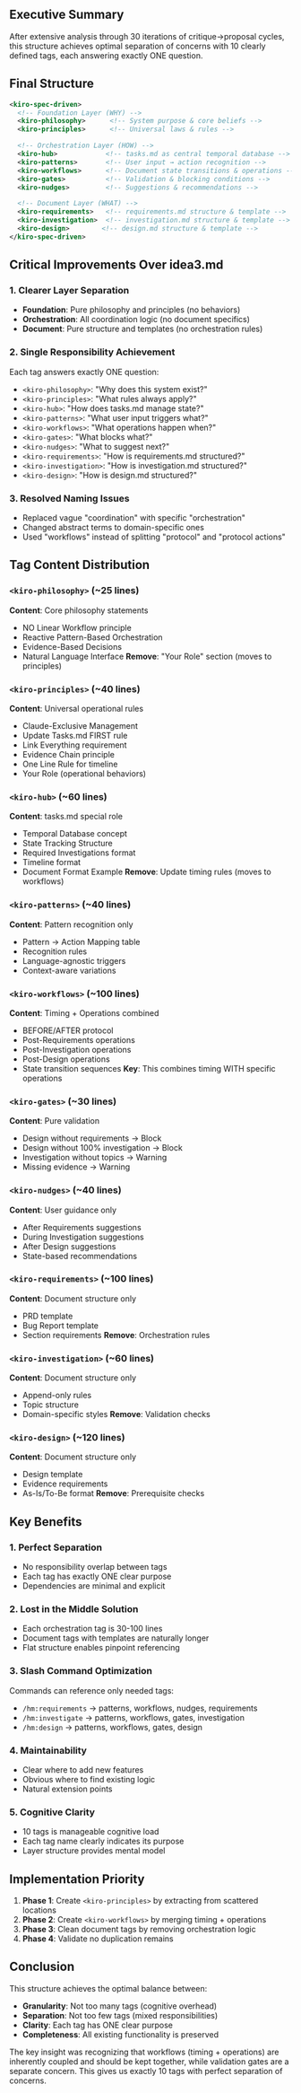 ## Executive Summary

After extensive analysis through 30 iterations of critique→proposal cycles, this structure achieves optimal separation of concerns with 10 clearly defined tags, each answering exactly ONE question.

## Final Structure

```xml
<kiro-spec-driven>
  <!-- Foundation Layer (WHY) -->
  <kiro-philosophy>      <!-- System purpose & core beliefs -->
  <kiro-principles>      <!-- Universal laws & rules -->

  <!-- Orchestration Layer (HOW) -->
  <kiro-hub>            <!-- tasks.md as central temporal database -->
  <kiro-patterns>       <!-- User input → action recognition -->
  <kiro-workflows>      <!-- Document state transitions & operations -->
  <kiro-gates>          <!-- Validation & blocking conditions -->
  <kiro-nudges>         <!-- Suggestions & recommendations -->

  <!-- Document Layer (WHAT) -->
  <kiro-requirements>   <!-- requirements.md structure & template -->
  <kiro-investigation>  <!-- investigation.md structure & template -->
  <kiro-design>        <!-- design.md structure & template -->
</kiro-spec-driven>
```

## Critical Improvements Over idea3.md

### 1. Clearer Layer Separation
- **Foundation**: Pure philosophy and principles (no behaviors)
- **Orchestration**: All coordination logic (no document specifics)
- **Document**: Pure structure and templates (no orchestration rules)

### 2. Single Responsibility Achievement
Each tag answers exactly ONE question:
- `<kiro-philosophy>`: "Why does this system exist?"
- `<kiro-principles>`: "What rules always apply?"
- `<kiro-hub>`: "How does tasks.md manage state?"
- `<kiro-patterns>`: "What user input triggers what?"
- `<kiro-workflows>`: "What operations happen when?"
- `<kiro-gates>`: "What blocks what?"
- `<kiro-nudges>`: "What to suggest next?"
- `<kiro-requirements>`: "How is requirements.md structured?"
- `<kiro-investigation>`: "How is investigation.md structured?"
- `<kiro-design>`: "How is design.md structured?"

### 3. Resolved Naming Issues
- Replaced vague "coordination" with specific "orchestration"
- Changed abstract terms to domain-specific ones
- Used "workflows" instead of splitting "protocol" and "protocol actions"

## Tag Content Distribution

### `<kiro-philosophy>` (~25 lines)
**Content**: Core philosophy statements
- NO Linear Workflow principle
- Reactive Pattern-Based Orchestration
- Evidence-Based Decisions
- Natural Language Interface
**Remove**: "Your Role" section (moves to principles)

### `<kiro-principles>` (~40 lines)
**Content**: Universal operational rules
- Claude-Exclusive Management
- Update Tasks.md FIRST rule
- Link Everything requirement
- Evidence Chain principle
- One Line Rule for timeline
- Your Role (operational behaviors)

### `<kiro-hub>` (~60 lines)
**Content**: tasks.md special role
- Temporal Database concept
- State Tracking Structure
- Required Investigations format
- Timeline format
- Document Format Example
**Remove**: Update timing rules (moves to workflows)

### `<kiro-patterns>` (~40 lines)
**Content**: Pattern recognition only
- Pattern → Action Mapping table
- Recognition rules
- Language-agnostic triggers
- Context-aware variations

### `<kiro-workflows>` (~100 lines)
**Content**: Timing + Operations combined
- BEFORE/AFTER protocol
- Post-Requirements operations
- Post-Investigation operations
- Post-Design operations
- State transition sequences
**Key**: This combines timing WITH specific operations

### `<kiro-gates>` (~30 lines)
**Content**: Pure validation
- Design without requirements → Block
- Design without 100% investigation → Block
- Investigation without topics → Warning
- Missing evidence → Warning

### `<kiro-nudges>` (~40 lines)
**Content**: User guidance only
- After Requirements suggestions
- During Investigation suggestions
- After Design suggestions
- State-based recommendations

### `<kiro-requirements>` (~100 lines)
**Content**: Document structure only
- PRD template
- Bug Report template
- Section requirements
**Remove**: Orchestration rules

### `<kiro-investigation>` (~60 lines)
**Content**: Document structure only
- Append-only rules
- Topic structure
- Domain-specific styles
**Remove**: Validation checks

### `<kiro-design>` (~120 lines)
**Content**: Document structure only
- Design template
- Evidence requirements
- As-Is/To-Be format
**Remove**: Prerequisite checks

## Key Benefits

### 1. Perfect Separation
- No responsibility overlap between tags
- Each tag has exactly ONE clear purpose
- Dependencies are minimal and explicit

### 2. Lost in the Middle Solution
- Each orchestration tag is 30-100 lines
- Document tags with templates are naturally longer
- Flat structure enables pinpoint referencing

### 3. Slash Command Optimization
Commands can reference only needed tags:
- `/hm:requirements` → patterns, workflows, nudges, requirements
- `/hm:investigate` → patterns, workflows, gates, investigation
- `/hm:design` → patterns, workflows, gates, design

### 4. Maintainability
- Clear where to add new features
- Obvious where to find existing logic
- Natural extension points

### 5. Cognitive Clarity
- 10 tags is manageable cognitive load
- Each tag name clearly indicates its purpose
- Layer structure provides mental model

## Implementation Priority

1. **Phase 1**: Create `<kiro-principles>` by extracting from scattered locations
2. **Phase 2**: Create `<kiro-workflows>` by merging timing + operations
3. **Phase 3**: Clean document tags by removing orchestration logic
4. **Phase 4**: Validate no duplication remains

## Conclusion

This structure achieves the optimal balance between:
- **Granularity**: Not too many tags (cognitive overhead)
- **Separation**: Not too few tags (mixed responsibilities)
- **Clarity**: Each tag has ONE clear purpose
- **Completeness**: All existing functionality is preserved

The key insight was recognizing that workflows (timing + operations) are inherently coupled and should be kept together, while validation gates are a separate concern. This gives us exactly 10 tags with perfect separation of concerns.